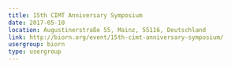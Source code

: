```yaml
---
title: 15th CIMT Anniversary Symposium
date: 2017-05-10
location: Augustinerstraße 55, Mainz, 55116, Deutschland
link: http://biorn.org/event/15th-cimt-anniversary-symposium/
usergroup: biorn
type: usergroup
---
```


